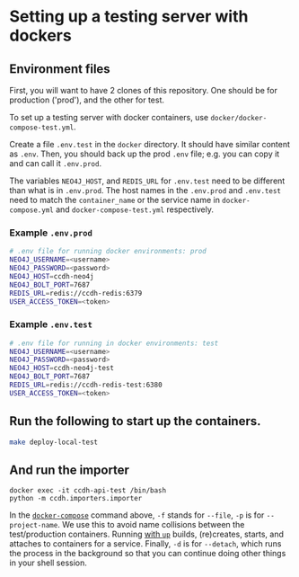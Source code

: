 # Setting up a testing server with dockers
## Environment files
First, you will want to have 2 clones of this repository. One should be for production ('prod'),
and the other for test.

To set up a testing server with docker containers, use `docker/docker-compose-test.yml`. 

Create a file `.env.test` in the `docker` directory. It should have similar content as `.env`. Then, you should back up
the prod `.env` file; e.g. you can copy it and can call it `.env.prod`.

The variables `NEO4J_HOST`, and `REDIS_URL` for `.env.test` need to be different 
than what is in `.env.prod`. The host names in the `.env.prod` and `.env.test` need 
to match the `container_name` or the
service name in `docker-compose.yml` and `docker-compose-test.yml` respectively.

### Example `.env.prod`
```sh
# .env file for running docker environments: prod
NEO4J_USERNAME=<username>
NEO4J_PASSWORD=<password>
NEO4J_HOST=ccdh-neo4j
NEO4J_BOLT_PORT=7687
REDIS_URL=redis://ccdh-redis:6379
USER_ACCESS_TOKEN=<token>
```

### Example `.env.test`
```sh
# .env file for running in docker environments: test
NEO4J_USERNAME=<username>
NEO4J_PASSWORD=<password>
NEO4J_HOST=ccdh-neo4j-test
NEO4J_BOLT_PORT=7687
REDIS_URL=redis://ccdh-redis-test:6380
USER_ACCESS_TOKEN=<token>

```

## Run the following to start up the containers.

```sh
make deploy-local-test
```

## And run the importer
```shell
docker exec -it ccdh-api-test /bin/bash
python -m ccdh.importers.importer
```

In the [`docker-compose`](https://docs.docker.com/compose/) command above, `-f` stands for `--file`, `-p` is 
for `--project-name`. We use this to avoid name collisions between the test/production containers. Running 
[with `up`](https://docs.docker.com/compose/reference/up/) builds, (re)creates, starts, and attaches to containers for 
a service. Finally, `-d` is for `--detach`, which runs the process in the background so that you can continue doing 
other things in your shell session.
